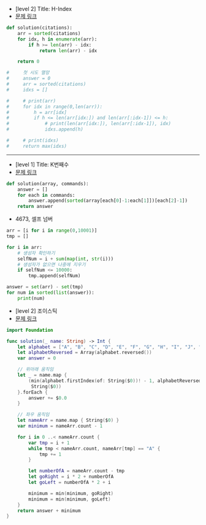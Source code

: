 - [level 2] Title: H-Index
- [문제 링크](https://school.programmers.co.kr/learn/courses/30/lessons/42747)
```py
def solution(citations):
    arr = sorted(citations)
    for idx, h in enumerate(arr):
        if h >= len(arr) - idx:
            return len(arr) - idx

    return 0

#     첫 시도 멸망
#     answer = 0
#     arr = sorted(citations)
#     idxs = []

#     # print(arr)
#     for idx in range(0,len(arr)):
#         h = arr[idx]
#         if h <= len(arr[idx:]) and len(arr[:idx-1]) <= h:
#             # print(len(arr[idx:]), len(arr[:idx-1]), idx)
#             idxs.append(h)

#     # print(idxs)
#     return max(idxs)
```
---

- [level 1] Title: K번째수
- [문제 링크](https://school.programmers.co.kr/learn/courses/30/lessons/42748?language=python3)
```py
def solution(array, commands):
    answer = []
    for each in commands:
        answer.append(sorted(array[each[0]-1:each[1]])[each[2]-1])
    return answer
```

- 4673, 셀프 넘버
```py
arr = [i for i in range(0,10001)]
tmp = []

for i in arr:
    # 생성자 확인하기
    selfNum = i + sum(map(int, str(i)))
    # 생성자가 없으면 나중에 지우기
    if selfNum <= 10000:
        tmp.append(selfNum)

answer = set(arr) - set(tmp)
for num in sorted(list(answer)):
    print(num)
```

- [level 2] 조이스틱
- [문제 링크](https://school.programmers.co.kr/learn/courses/30/lessons/42860) 
```swift
import Foundation

func solution(_ name: String) -> Int {
    let alphabet = ["A", "B", "C", "D", "E", "F", "G", "H", "I", "J", "K", "L", "M", "N", "O", "P", "Q", "R", "S", "T", "U", "V", "W", "X", "Y", "Z"]
    let alphabetReversed = Array(alphabet.reversed())
    var answer = 0

    // 위아래 움직임
    let _ = name.map {
        (min(alphabet.firstIndex(of: String($0))! - 1, alphabetReversed.firstIndex(of: String($0))!) + 1,
         String($0))
    }.forEach {
        answer += $0.0
    }

    // 좌우 움직임
    let nameArr = name.map { String($0) }
    var minimum = nameArr.count - 1

    for i in 0 ..< nameArr.count {
        var tmp = i + 1
        while tmp < nameArr.count, nameArr[tmp] == "A" {
            tmp += 1
        }

        let numberOfA = nameArr.count - tmp
        let goRight = i * 2 + numberOfA
        let goLeft = numberOfA * 2 + i

        minimum = min(minimum, goRight)
        minimum = min(minimum, goLeft)
    }
    return answer + minimum
}
```

